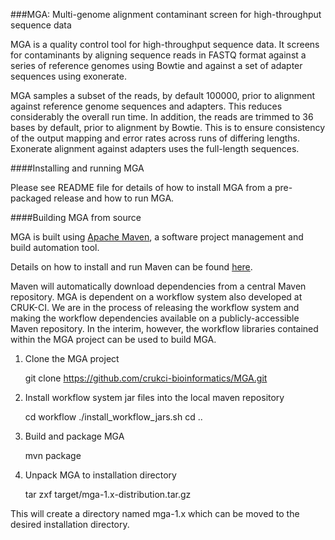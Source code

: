 ###MGA: Multi-genome alignment contaminant screen for high-throughput sequence data

MGA is a quality control tool for high-throughput sequence data. It screens for
contaminants by aligning sequence reads in FASTQ format against a series of
reference genomes using Bowtie and against a set of adapter sequences using
exonerate.

MGA samples a subset of the reads, by default 100000, prior to alignment against
reference genome sequences and adapters. This reduces considerably the overall run
time. In addition, the reads are trimmed to 36 bases by default, prior to alignment
by Bowtie. This is to ensure consistency of the output mapping and error rates across
runs of differing lengths. Exonerate alignment against adapters uses the full-length
sequences.

####Installing and running MGA

Please see README file for details of how to install MGA from a pre-packaged release
and how to run MGA.

####Building MGA from source

MGA is built using [Apache Maven](http://maven.apache.org), a software project
management and build automation tool.

Details on how to install and run Maven can be found
[here](http://maven.apache.org).

Maven will automatically download dependencies from a central Maven repository. 
MGA is dependent on a workflow system also developed at CRUK-CI. We are in the
process of releasing the workflow system and making the workflow dependencies
available on a publicly-accessible Maven repository. In the interim, however,
the workflow libraries contained within the MGA project can be used to build
MGA.

1. Clone the MGA project

	git clone https://github.com/crukci-bioinformatics/MGA.git

2. Install workflow system jar files into the local maven repository

	cd workflow
	./install_workflow_jars.sh
	cd ..

3. Build and package MGA

	mvn package

4. Unpack MGA to installation directory

	tar zxf target/mga-1.x-distribution.tar.gz

This will create a directory named mga-1.x which can be moved to the desired
installation directory.

